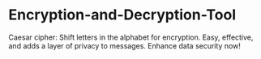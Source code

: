 # Encryption-and-Decryption-Tool
Caesar cipher: Shift letters in the alphabet for encryption. Easy, effective, and adds a layer of privacy to messages. Enhance data security now!
